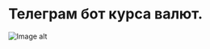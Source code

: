# Телеграм бот курса валют. 
![Image alt](https://github.com/{alexdzehil}/{bot}/raw/{main}/{https://github.com/alexdzehil/bot/blob/main/image/}/photo.jpg)
